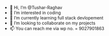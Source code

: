 - 👋 Hi, I’m @Tushar-Raghav
- 👀 I’m interested in coding
- 🌱 I’m currently learning full stack devlopement
- 💞️ I’m looking to collaborate on my projects
- 📫 You can reach me via wp no. = 9027901863

<!---
Tushar-Raghav/Tushar-Raghav is a ✨ special ✨ repository because its `README.md` (this file) appears on your GitHub profile.
You can click the Preview link to take a look at your changes.
--->
